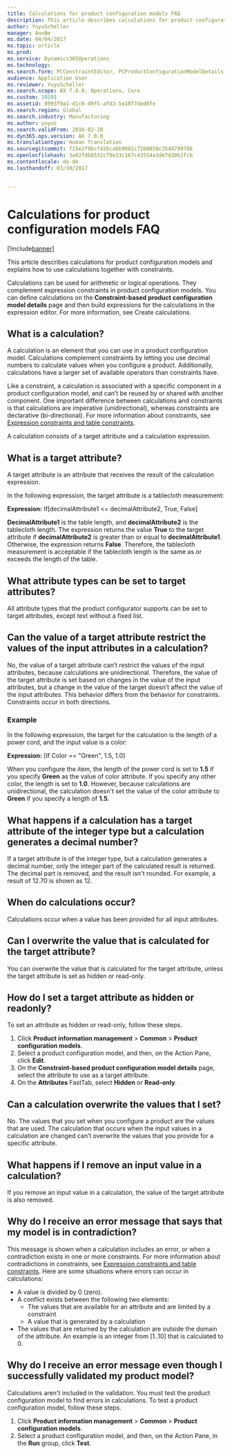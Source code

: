 ```yaml
---
title: Calculations for product configuration models FAQ
description: This article describes calculations for product configuration models and explains how to use calculations together with constraints.
author: YuyuScheller
manager: AnnBe
ms.date: 04/04/2017
ms.topic: article
ms.prod: 
ms.service: Dynamics365Operations
ms.technology: 
ms.search.form: PCConstraintEditor, PCProductConfigurationModelDetails, PCRuntimeConfigurator
audience: Application User
ms.reviewer: YuyuScheller
ms.search.scope: AX 7.0.0, Operations, Core
ms.custom: 19191
ms.assetid: 8993f9a1-d1c0-49f5-afd3-5e1077ded0fe
ms.search.region: Global
ms.search.industry: Manufacturing
ms.author: yuyus
ms.search.validFrom: 2016-02-28
ms.dyn365.ops.version: AX 7.0.0
ms.translationtype: Human Translation
ms.sourcegitcommit: f15e1f9bcf426ca6b9081c7260858c354d799786
ms.openlocfilehash: 3a82fdb8532c79e33c167c43554a3de7d3061fcb
ms.contentlocale: de-de
ms.lasthandoff: 03/30/2017


---
```


# <a name="calculations-for-product-configuration-models-faq"></a>Calculations for product configuration models FAQ

[!include[banner](../includes/banner.md)]


This article describes calculations for product configuration models and explains how to use calculations together with constraints.

Calculations can be used for arithmetic or logical operations. They complement expression constraints in product configuration models. You can define calculations on the **Constraint-based product configuration model details** page and then build expressions for the calculations in the expression editor. For more information, see Create calculations.

## <a name="what-is-a-calculation"></a>What is a calculation?
A calculation is an element that you can use in a product configuration model. Calculations complement constraints by letting you use decimal numbers to calculate values when you configure a product. Additionally, calculations have a larger set of available operators than constraints have.  

Like a constraint, a calculation is associated with a specific component in a product configuration model, and can’t be reused by or shared with another component. One important difference between calculations and constraints is that calculations are imperative (unidirectional), whereas constraints are declarative (bi-directional). For more information about constraints, see [Expression constraints and table constraints](expression-constraints-table-constraints-product-configuration-models.md).  

A calculation consists of a target attribute and a calculation expression.

## <a name="what-is-a-target-attribute"></a>What is a target attribute?
A target attribute is an attribute that receives the result of the calculation expression.  

In the following expression, the target attribute is a tablecloth measurement:  

**Expression:** If\[decimalAttribute1 &lt;= decimalAttribute2, True, False\]  

**DecimalAttribute1** is the table length, and **decimalAttribute2** is the tablecloth length. The expression returns the value **True** to the target attribute if **decimalAttribute2** is greater than or equal to **decimalAttribute1**. Otherwise, the expression returns **False**. Therefore, the tablecloth measurement is acceptable if the tablecloth length is the same as or exceeds the length of the table.

## <a name="what-attribute-types-can-be-set-to-target-attributes"></a>What attribute types can be set to target attributes?
All attribute types that the product configurator supports can be set to target attributes, except text without a fixed list.

## <a name="can-the-value-of-a-target-attribute-restrict-the-values-of-the-input-attributes-in-a-calculation"></a>Can the value of a target attribute restrict the values of the input attributes in a calculation?
No, the value of a target attribute can’t restrict the values of the input attributes, because calculations are unidirectional. Therefore, the value of the target attribute is set based on changes in the value of the input attributes, but a change in the value of the target doesn’t affect the value of the input attributes. This behavior differs from the behavior for constraints. Constraints occur in both directions.

### <a name="example"></a>Example

In the following expression, the target for the calculation is the length of a power cord, and the input value is a color:  

**Expression:** \[If Color == "Green", 1.5, 1.0\]  

When you configure the item, the length of the power cord is set to **1.5** if you specify **Green** as the value of color attribute. If you specify any other color, the length is set to **1.0**. However, because calculations are unidirectional, the calculation doesn't set the value of the color attribute to **Green** if you specify a length of **1.5**.

## <a name="what-happens-if-a-calculation-has-a-target-attribute-of-the-integer-type-but-a-calculation-generates-a-decimal-number"></a>What happens if a calculation has a target attribute of the integer type but a calculation generates a decimal number?
If a target attribute is of the integer type, but a calculation generates a decimal number, only the integer part of the calculated result is returned. The decimal part is removed, and the result isn't rounded. For example, a result of 12.70 is shown as 12.

## <a name="when-do-calculations-occur"></a>When do calculations occur?
Calculations occur when a value has been provided for all input attributes.

## <a name="can-i-overwrite-the-value-that-is-calculated-for-the-target-attribute"></a>Can I overwrite the value that is calculated for the target attribute?
You can overwrite the value that is calculated for the target attribute, unless the target attribute is set as hidden or read-only.

## <a name="how-do-i-set-a-target-attribute-as-hidden-or-readonly"></a>How do I set a target attribute as hidden or readonly?
To set an attribute as hidden or read-only, follow these steps.

1.  Click **Product information management** &gt; **Common** &gt; **Product configuration models**.
2.  Select a product configuration model, and then, on the Action Pane, click **Edit**.
3.  On the **Constraint-based product configuration model details** page, select the attribute to use as a target attribute.
4.  On the **Attributes** FastTab, select **Hidden** or **Read-only**.

## <a name="can-a-calculation-overwrite-the-values-that-i-set"></a>Can a calculation overwrite the values that I set?
No. The values that you set when you configure a product are the values that are used. The calculation that occurs when the input values in a calculation are changed can’t overwrite the values that you provide for a specific attribute.

## <a name="what-happens-if-i-remove-an-input-value-in-a-calculation"></a>What happens if I remove an input value in a calculation?
If you remove an input value in a calculation, the value of the target attribute is also removed.

## <a name="why-do-i-receive-an-error-message-that-says-that-my-model-is-in-contradiction"></a>Why do I receive an error message that says that my model is in contradiction?
This message is shown when a calculation includes an error, or when a contradiction exists in one or more constraints. For more information about contradictions in constraints, see [Expression constraints and table constraints](expression-constraints-table-constraints-product-configuration-models.md). Here are some situations where errors can occur in calculations:

-   A value is divided by 0 (zero).
-   A conflict exists between the following two elements:
    -   The values that are available for an attribute and are limited by a constraint
    -   A value that is generated by a calculation
-   The values that are returned by the calculation are outside the domain of the attribute. An example is an integer from \[1..10\] that is calculated to 0.

## <a name="why-do-i-receive-an-error-message-even-though-i-successfully-validated-my-product-model"></a>Why do I receive an error message even though I successfully validated my product model?
Calculations aren't included in the validation. You must test the product configuration model to find errors in calculations. To test a product configuration model, follow these steps.

1.  Click **Product information management** &gt; **Common** &gt; **Product configuration models**.
2.  Select a product configuration model, and then, on the Action Pane, in the **Run** group, click **Test**.





